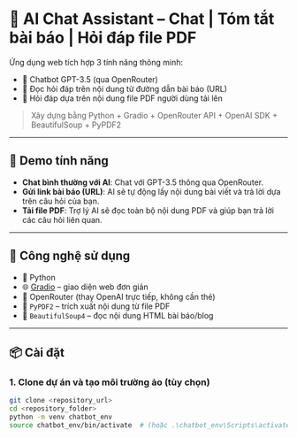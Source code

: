 # 🤖 AI Chat Assistant – Chat | Tóm tắt bài báo | Hỏi đáp file PDF

Ứng dụng web tích hợp 3 tính năng thông minh:
- 💬 Chatbot GPT-3.5 (qua OpenRouter)
- 📰 Đọc hỏi đáp trên nội dung từ đường dẫn bài báo (URL)
- 📄 Hỏi đáp dựa trên nội dung file PDF người dùng tải lên

> Xây dựng bằng Python + Gradio + OpenRouter API + OpenAI SDK + BeautifulSoup + PyPDF2

---

## 🚀 Demo tính năng

- **Chat bình thường với AI**: Chat với GPT-3.5 thông qua OpenRouter.
- **Gửi link bài báo (URL)**: AI sẽ tự động lấy nội dung bài viết và trả lời dựa trên câu hỏi của bạn.
- **Tải file PDF**: Trợ lý AI sẽ đọc toàn bộ nội dung PDF và giúp bạn trả lời các câu hỏi liên quan.

---

## 🧱 Công nghệ sử dụng

- 🐍 Python
- 🌐 [Gradio](https://www.gradio.app/) – giao diện web đơn giản
- 🧠 OpenRouter (thay OpenAI trực tiếp, không cần thẻ)
- 📄 `PyPDF2` – trích xuất nội dung từ file PDF
- 📰 `BeautifulSoup4` – đọc nội dung HTML bài báo/blog

---

## 📦 Cài đặt

### 1. Clone dự án và tạo môi trường ảo (tùy chọn)
```bash
git clone <repository_url>
cd <repository_folder>
python -m venv chatbot_env
source chatbot_env/bin/activate  # (hoặc .\chatbot_env\Scripts\activate nếu dùng Windows)
